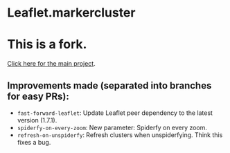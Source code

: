 Leaflet.markercluster
=====================

# This is a fork.

[Click here for the main project](https://github.com/Leaflet/Leaflet.markercluster).

## Improvements made (separated into branches for easy PRs):

- `fast-forward-leaflet`: Update Leaflet peer dependency to the latest version (1.7.1).
- `spiderfy-on-every-zoom`: New parameter: Spiderfy on every zoom.
- `refresh-on-unspiderfy`: Refresh clusters when unspiderfying. Think this fixes a bug.